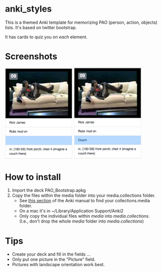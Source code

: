 # anki_styles
This is a themed Anki template for memorizing PAO (person, action, objects) lists.  It's based on twitter bootstrap.

It has cards to quiz you on *each* element.

# Screenshots
<img src="screenshots/poa_1.png" width="223" /> <img src="screenshots/pao_2.png" width="224" />

# How to install
1. Import the deck PAO_Bootstrap.apkg
2. Copy the files within the media folder into your media.collections folder. 
   * See [this section](https://apps.ankiweb.net/docs/manual.html#files) of the Anki manual to find your collections.media folder.
   * On a mac it's in ~/Library/Application Support/Anki2
   * Only copy the individual files within _media_ into _media.collections_.  (I.e., don't drop the whole _media_ folder into _media.collections_)
  
# Tips
* Create your deck and fill in the fields ...
* Only put one picture in the "Picture" field.  
* Pictures with landscape orientation work best.
